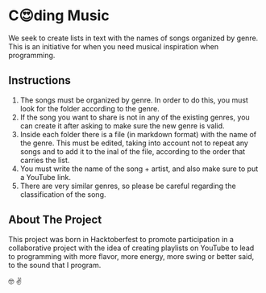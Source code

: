 # C:heart_eyes:ding Music

We seek to create lists in text with the names of songs organized by genre. This is an initiative for when you need musical inspiration when programming.

## Instructions

1. The songs must be organized by genre. In order to do this, you must look for the folder according to the genre.
2. If the song you want to share is not in any of the existing genres, you can create it after asking to make sure the new genre is valid.
3. Inside each folder there is a file (in markdown format) with the name of the genre. This must be edited, taking into account not to repeat any songs and to add it to the inal of the file, according to the order that carries the list.
4. You must write the name of the song + artist, and also make sure to put a YouTube link.
5. There are very similar genres, so please be careful regarding the classification of the song.

## About The Project

This project was born in Hacktoberfest to promote participation in a collaborative project with the idea of creating playlists on YouTube to lead to programming with more flavor, more energy, more swing or better said, to the sound that I program.

:nerd_face: :v:
